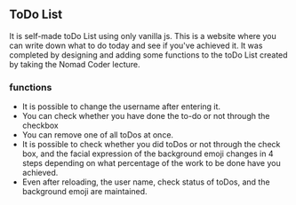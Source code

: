 ## ToDo List 

It is self-made toDo List using only vanilla js.
This is a website where you can write down what to do today and see if you've achieved it.
It was completed by designing and adding some functions to the toDo List created by taking the Nomad Coder lecture.



### functions
- It is possible to change the username after entering it.
- You can check whether you have done the to-do or not through the checkbox
- You can remove one of all toDos at once.
- It is possible to check whether you did toDos or not through the check box, and the facial expression of the background emoji changes in 4 steps depending on what percentage of the work to be done have you achieved.
- Even after reloading, the user name, check status of toDos, and the background emoji are maintained.
